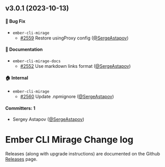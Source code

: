 
## v3.0.1 (2023-10-13)

#### :bug: Bug Fix
* `ember-cli-mirage`
  * [#2559](https://github.com/miragejs/ember-cli-mirage/pull/2559) Restore usingProxy config ([@SergeAstapov](https://github.com/SergeAstapov))

#### :memo: Documentation
* `ember-cli-mirage-docs`
  * [#2552](https://github.com/miragejs/ember-cli-mirage/pull/2552) Use markdown links format ([@SergeAstapov](https://github.com/SergeAstapov))

#### :house: Internal
* `ember-cli-mirage`
  * [#2560](https://github.com/miragejs/ember-cli-mirage/pull/2560) Update .npmignore ([@SergeAstapov](https://github.com/SergeAstapov))

#### Committers: 1
- Sergey Astapov ([@SergeAstapov](https://github.com/SergeAstapov))

# Ember CLI Mirage Change log

Releases (along with upgrade instructions) are documented on the Github [Releases](https://github.com/miragejs/ember-cli-mirage/releases) page.
